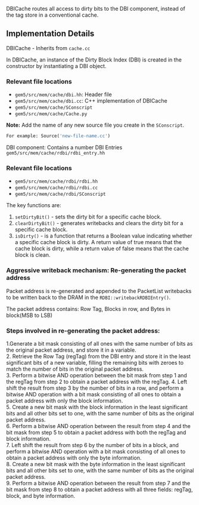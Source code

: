 DBICache routes all access to dirty bits to the DBI component, instead of the tag store in a conventional cache.   

## Implementation Details

DBICache - Inherits from `cache.cc` 

In DBICache, an instance of the Dirty Block Index (DBI) is created in the constructor by instantiating a DBI object.

### Relevant file locations
- `gem5/src/mem/cache/dbi.hh`: Header file
- `gem5/src/mem/cache/dbi.cc`: C++ implementation of DBICache
- `gem5/src/mem/cache/SConscript`
- `gem5/src/mem/cache/Cache.py`

**Note:** Add the name of any new source file you create in the `SConscript`.    

``` python
For example: Source('new-file-name.cc')
```

DBI component: Contains a number DBI Entries `gem5/src/mem/cache/rdbi/rdbi_entry.hh`

### Relevant file locations

- `gem5/src/mem/cache/rdbi/rdbi.hh `
- `gem5/src/mem/cache/rdbi/rdbi.cc`
- `gem5/src/mem/cache/rdbi/SConscript`   

The key functions are:

1. `setDirtyBit()` - sets the dirty bit for a specific cache block.  
2. `clearDirtyBit()` - generates writebacks and clears the dirty bit for a specific cache block.  
3. `isDirty()` - is a function that returns a Boolean value indicating whether a specific cache block is dirty. A return value of true means that the cache block is dirty, while a return value of false means that the cache block is clean.

### Aggressive writeback mechanism: Re-generating the packet address 

Packet address is re-generated and appended to the PacketList writebacks to be written back to the DRAM in the `RDBI::writebackRDBIEntry()`.

The packet address contains: Row Tag, Blocks in row, and Bytes in block(MSB to LSB)

### Steps involved in re-generating the packet address:

1.Generate a bit mask consisting of all ones with the same number of bits as the original packet address, and store it in a variable.   
2. Retrieve the Row Tag (regTag) from the DBI entry and store it in the least significant bits of a new variable, filling the remaining bits with zeroes to match the number of bits in the original packet address.   
3. Perform a bitwise AND operation between the bit mask from step 1 and the regTag from step 2 to obtain a packet address with the regTag.
4. Left shift the result from step 3 by the number of bits in a row, and perform a bitwise AND operation with a bit mask consisting of all ones to obtain a packet address with only the block information.   
5. Create a new bit mask with the block information in the least significant bits and all other bits set to one, with the same number of bits as the original packet address.   
6. Perform a bitwise AND operation between the result from step 4 and the bit mask from step 5 to obtain a packet address with both the regTag and block information.   
7. Left shift the result from step 6 by the number of bits in a block, and perform a bitwise AND operation with a bit mask consisting of all ones to obtain a packet address with only the byte information.  
8. Create a new bit mask with the byte information in the least significant bits and all other bits set to one, with the same number of bits as the original packet address.   
9. Perform a bitwise AND operation between the result from step 7 and the bit mask from step 8 to obtain a packet address with all three fields: regTag, block, and byte information.